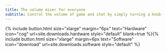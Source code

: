 ```yaml
---
title: The volume mixer for everyone
subtitle: Control the volume of game and chat by simply turning a knob.
---
```


{% include button.html size="xlarge" margin="6px" text="Hardware" icon="cog" url=site.downloads.hardware style="default" blank=true %}{% include button.html size="xlarge" margin=6px text="Software" icon="download" url=site.downloads.software style="default" %}